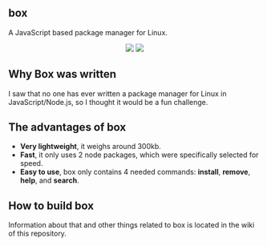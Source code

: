 ## box
A JavaScript based package manager for Linux.

<div style="text-align:center"><img src="https://forthebadge.com/images/badges/made-with-javascript.svg">   <img src=https://forthebadge.com/images/badges/open-source.svg></div>

## Why Box was written
I saw that no one has ever written a package manager for Linux in JavaScript/Node.js, so I thought it would be a fun challenge.

## The advantages of box
- **Very lightweight**, it weighs around 300kb.
- **Fast**, it only uses 2 node packages, which were specifically selected for speed.
- **Easy to use**, box only contains 4 needed commands: **install**, **remove**, **help**, and **search**.

## How to build box
Information about that and other things related to box is located in the wiki of this repository.
